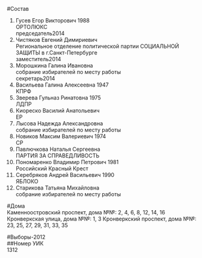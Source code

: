 #Состав  
1. Гусев Егор Викторович 1988  
    ОРТОЛЮКС  
    председатель2014  
2. Чистяков Евгений Димириевич  
    Региональное отделение политической партии СОЦИАЛЬНОЙ ЗАЩИТЫ в г.Санкт-Петербурге  
    заместитель2014  
3. Морошкина Галина Ивановна  
    собрание избирателей по месту работы  
    секретарь2014  
4. Васильева Галина Алексеевна 1947  
    КПРФ  
5. Зверева Гульназ Ринатовна 1975  
    ЛДПР  
6. Киореско Василий Анатольевич  
    ЕР  
7. Лысова Надежда Александровна  
    собрание избирателей по месту работы  
8. Новиков Максим Валериевич 1974  
    СР  
9. Павлючкова Наталья Сергеевна  
    ПАРТИЯ ЗА СПРАВЕДЛИВОСТЬ  
10. Пономаренко Владимир Петрович 1981  
    Российский Красный Крест  
11. Серебряков Андрей Васильевич 1990  
    ЯБЛОКО  
12. Старикова Татьяна Михайловна  
    собрание избирателей по месту работы  
  
#Дома  
Каменноостровский проспект, дома №№: 2, 4, 6, 8, 12, 14, 16 Кронверкская улица, дома №№: 1, 3 Кронверкский проспект, дома №№: 23, 25, 27, 29, 31, 33, 35  
  
#Выборы-2012  
##Номер УИК  
1312  
